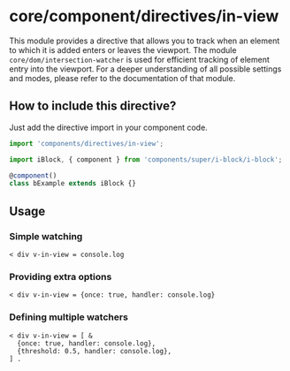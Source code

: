 # core/component/directives/in-view

This module provides a directive that allows you to track when an element to which it is added enters or
leaves the viewport.
The module `core/dom/intersection-watcher` is used for efficient tracking of element entry into the viewport.
For a deeper understanding of all possible settings and modes, please refer to the documentation of that module.

## How to include this directive?

Just add the directive import in your component code.

```js
import 'components/directives/in-view';

import iBlock, { component } from 'components/super/i-block/i-block';

@component()
class bExample extends iBlock {}
```

## Usage

### Simple watching

```
< div v-in-view = console.log
```

### Providing extra options

```
< div v-in-view = {once: true, handler: console.log}
```

### Defining multiple watchers

```
< div v-in-view = [ &
  {once: true, handler: console.log},
  {threshold: 0.5, handler: console.log},
] .
```
